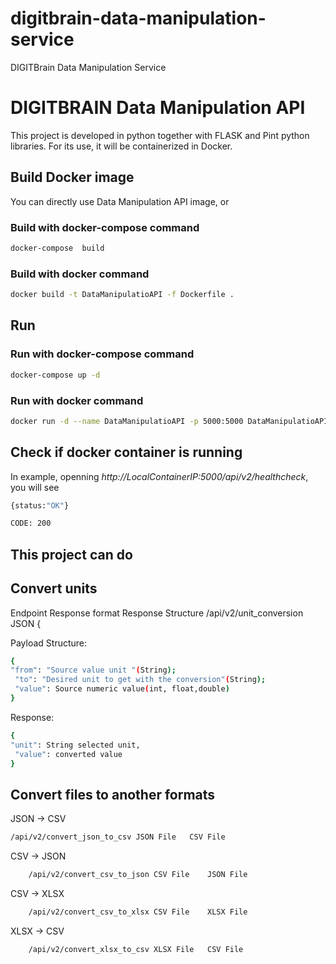 # digitbrain-data-manipulation-service
DIGITBrain Data Manipulation Service

# DIGITBRAIN Data Manipulation API

This project is developed in python together with FLASK and Pint python libraries. 
For its use, it will be containerized in Docker.

## Build Docker image

You can directly use Data Manipulation API image, or

### Build with docker-compose command

```sh
docker-compose  build
```

### Build with docker command

```sh
docker build -t DataManipulatioAPI -f Dockerfile .
```

## Run

### Run with docker-compose command

```sh
docker-compose up -d
```

### Run with docker command

```sh
docker run -d --name DataManipulatioAPI -p 5000:5000 DataManipulatioAPI
```


## Check if docker container is running

In example, openning _http://LocalContainerIP:5000/api/v2/healthcheck_, you will see

```sh
{status:"OK"}

CODE: 200
``` 

## This project can do

## Convert units

Endpoint			Response format	Response Structure
/api/v2/unit_conversion	JSON 	{

Payload Structure:
```sh
{
"from": "Source value unit "(String); 
 "to": "Desired unit to get with the conversion"(String); 
 "value": Source numeric value(int, float,double)
}	
```

Response:
```sh
{
"unit": String selected unit,
 "value": converted value
} 
```

## Convert files to another formats


JSON -> CSV	
```sh
/api/v2/convert_json_to_csv	JSON File	CSV File
```
CSV -> JSON
```sh
	/api/v2/convert_csv_to_json	CSV File	JSON File
```
CSV -> XLSX
```sh
	/api/v2/convert_csv_to_xlsx	CSV File	XLSX File
```
XLSX -> CSV
```sh
	/api/v2/convert_xlsx_to_csv	XLSX File	CSV File 
```

